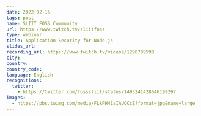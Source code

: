 ```yaml
---
date: 2022-02-15
tags: post
name: SLIIT FOSS Community
url: https://www.twitch.tv/sliitfoss
type: webinar
title: Application Security for Node.js
slides_url:
recording_url: https://www.twitch.tv/videos/1298789598
city: 
country: 
country_code: 
language: English
recognitions:
  twitter:
    - https://twitter.com/fosssliit/status/1493241428646199297
images:
  - https://pbs.twimg.com/media/FLkPH41aIAUOCcZ?format=jpg&name=large
---
```

